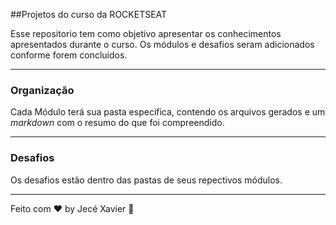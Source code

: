 ##Projetos do curso da ROCKETSEAT

Esse repositorio tem como objetivo apresentar os conhecimentos apresentados durante o curso. 
Os módulos e desafios seram adicionados conforme forem concluidos.
___
### Organização

Cada Módulo terá sua pasta específica, contendo os arquivos gerados e um *markdown* com o resumo do que foi compreendido.

___
### Desafios
Os desafios estão dentro das pastas de seus repectivos módulos.
___
Feito com ♥ by Jecé Xavier 👋